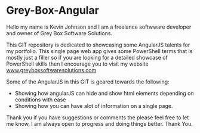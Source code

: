 # Grey-Box-Angular
Hello my name is Kevin Johnson and I am a freelance softwware developer and owner of Grey Box Software Solutions. 

This GIT repository is dedicated to showcasing some AngularJS talents for my portfolio. This single page web app gives some PowerShell terms that is mostly just a filler so if you are looking for a detailed showcase of PowerShell skills then I encourage you to visit my website www.greyboxsoftwaresolutions.com

Some of the AngularJS in this GIT is geared towards the following: 
  - Showing how angularJS can hide and show html elements depending on conditions with ease 
  - Showing how you can have alot of information on a single page. 

Thank you if you have suggestions or comments the please feel free to let me know, I am always open to progress and doing things better. Thank You. 
